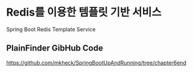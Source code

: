 # Redis를 이용한 템플릿 기반 서비스
Spring Boot Redis Template Service
## PlainFinder GibHub Code
https://github.com/mkheck/SpringBootUpAndRunning/tree/chapter6end